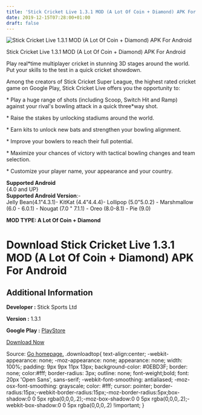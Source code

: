 ```yaml
---
title: 'Stick Cricket Live 1.3.1 MOD (A Lot Of Coin + Diamond) APK For Android'
date: 2019-12-15T07:28:00+01:00
draft: false
---
```


![Stick Cricket Live 1.3.1 MOD (A Lot Of Coin + Diamond) APK For Android](https://i0.wp.com/apkhome.net/wp-content/uploads/2019/11/Stick-Cricket-Live.png "Stick Cricket Live 1.3.1 MOD (A Lot Of Coin + Diamond) APK For Android")

  

Stick Cricket Live 1.3.1 MOD (A Lot Of Coin + Diamond) APK For Android

Play real\*time multiplayer cricket in stunning 3D stages around the world. Put your skills to the test in a quick cricket showdown.

Among the creators of Stick Cricket Super League, the highest rated cricket game on Google Play, Stick Cricket Live offers you the opportunity to:

\* Play a huge range of shots (including Scoop, Switch Hit and Ramp) against your rival's bowling attack in a quick three\*way shot.

\* Raise the stakes by unlocking stadiums around the world.

\* Earn kits to unlock new bats and strengthen your bowling alignment.

\* Improve your bowlers to reach their full potential.

\* Maximize your chances of victory with tactical bowling changes and team selection.

\* Customize your player name, your appearance and your country.

**Supported Android**  
{4.0 and UP}  
**Supported Android Version**:-  
Jelly Bean(4.1"4.3.1)- KitKat (4.4"4.4.4)- Lollipop (5.0"5.0.2) - Marshmallow (6.0 - 6.0.1) - Nougat (7.0 " 7.1.1) - Oreo (8.0-8.1) - Pie (9.0)

**MOD TYPE: A Lot Of Coin + Diamond**

Download Stick Cricket Live 1.3.1 MOD (A Lot Of Coin + Diamond) APK For Android
===============================================================================

Additional Information
----------------------

**Developer :** Stick Sports Ltd

**Version :** 1.3.1

**Google Play :** [PlayStore](https://play.google.com/store/apps/details?id=com.sticksports.stickcricketlive)

  

[Download Now](https://store4app.co/post/stick-cricket-live-1-3-1-mod-a-lot-of-coin-diamond-apk-for-android_1574703021)

  
Source: [Go homepage.](https://store4app.co/post/stick-cricket-live-1-3-1-mod-a-lot-of-coin-diamond-apk-for-android_1574703021) .downloadtop{ text-align:center; -webkit-appearance: none; -moz-appearance: none; appearance: none; width: 100%; padding: 9px 9px 11px 13px; background-color: #0EBD3F; border: none; color:#fff; border-radius: 3px; outline: none; font-weight;bold; font: 20px 'Open Sans', sans-serif; -webkit-font-smoothing: antialiased; -moz-osx-font-smoothing: grayscale; color: #fff; cursor: pointer; border-radius:15px;-webkit-border-radius:15px;-moz-border-radius:5px;box-shadow:0 0 5px rgba(0,0,0,.2);-moz-box-shadow:0 0 5px rgba(0,0,0,.2);-webkit-box-shadow:0 0 5px rgba(0,0,0,.2) !important; }